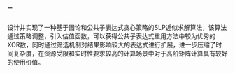# -
设计并实现了一种基于图论和公共子表达式贪心策略的SLP近似求解算法，该算法通过策略调整，引入估值函数，可以获得公共子表达式重用方法中较为优秀的XOR数，同时通过筛选机制对结果影响较大的表达式进行扩展，进一步压缩了时间复杂度，在资源受限和实时性要求较高的计算场景中对于高阶矩阵计算具有较好的使用价值。

